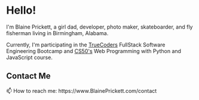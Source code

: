 # Hello!
I'm Blaine Prickett, a girl dad, developer, photo maker, skateboarder, and fly fisherman living in Birmingham, Alabama.

Currently, I'm participating in the [TrueCoders](https://github.com/truecodersio) FullStack Software Engineering Bootcamp and [CS50's](https://github.com/cs50) Web Programming with Python and JavaScript course.

<h2>Contact Me</h2>
📫 How to reach me: https://www.BlainePrickett.com/contact <br>





<!---
blaineprickett/blaineprickett is a ✨ special ✨ repository because its `README.md` (this file) appears on your GitHub profile.
You can click the Preview link to take a look at your changes.
--->
